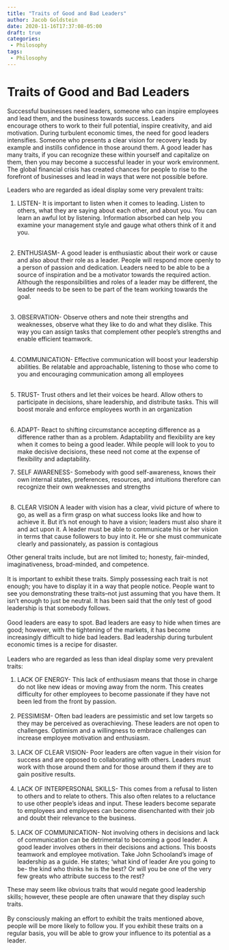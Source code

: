 ```yaml
---
title: "Traits of Good and Bad Leaders"
author: Jacob Goldstein
date: 2020-11-16T17:37:08-05:00
draft: true
categories:
 - Philosophy
tags:
 - Philosophy
---
```


# Traits of Good and Bad Leaders

Successful businesses need leaders, someone who can inspire employees
and lead them, and the business towards success. Leaders
encourage others to work to their full potential, inspire creativity,
and aid motivation. During turbulent economic times, the need for good
leaders intensifies. Someone who presents a clear vision for recovery
leads by example and instills confidence in those around them. A good
leader has many traits, if you can recognize these within yourself and
capitalize on them, then you may become a successful leader in your work
environment. The global financial crisis has created chances for people
to rise to the forefront of businesses and lead in ways that were not
possible before.

Leaders who are regarded as ideal display some very prevalent traits:

1.  LISTEN- It is important to listen when it comes to leading. Listen
    to others, what they are saying about each other, and about you. You
    can learn an awful lot by listening. Information absorbed can help
    you examine your management style and gauge what others think of it
    and you.\
     
2.  ENTHUSIASM- A good leader is enthusiastic about their work or cause
    and also about their role as a leader. People will respond more
    openly to a person of passion and dedication. Leaders need to be
    able to be a source of inspiration and be a motivator towards the
    required action. Although the responsibilities and roles of a leader
    may be different, the leader needs to be seen to be part of the team
    working towards the goal. \
     
3.  OBSERVATION- Observe others and note their strengths and weaknesses,
    observe what they like to do and what they dislike. This way you can
    assign tasks that complement other people’s strengths and enable
    efficient teamwork.\
     
4.  COMMUNICATION- Effective communication will boost your leadership
    abilities. Be relatable and approachable, listening to those who
    come to you and encouraging communication among all employees\
     
5.  TRUST- Trust others and let their voices be heard. Allow others to
    participate in decisions, share leadership, and distribute tasks.
    This will boost morale and enforce employees worth in an
    organization\
     
6.  ADAPT- React to shifting circumstance accepting difference as a
    difference rather than as a problem. Adaptability and flexibility
    are key when it comes to being a good leader. While people will look
    to you to make decisive decisions, these need not come at the
    expense of flexibility and adaptability. 

7.  SELF AWARENESS- Somebody with good self-awareness, knows their own
    internal states, preferences, resources, and intuitions therefore
    can recognize their own weaknesses and strengths\
     
8.  CLEAR VISION A leader with vision has a clear, vivid picture of
    where to go, as well as a firm grasp on what success looks like and
    how to achieve it. But it’s not enough to have a vision; leaders
    must also share it and act upon it. A leader must be able to
    communicate his or her vision in terms that cause followers to buy
    into it. He or she must communicate clearly and passionately, as
    passion is contagious

Other general traits include, but are not limited to; honesty,
fair-minded, imaginativeness, broad-minded, and competence. \
\
It is important to exhibit these traits. Simply possessing each trait is
not enough; you have to display it in a way that people notice. People
want to see you demonstrating these traits–not just assuming that you
have them. It isn’t enough to just be neutral. It has been said that the
only test of good leadership is that somebody follows. \
\
Good leaders are easy to spot. Bad leaders are easy to hide when times
are good; however, with the tightening of the markets, it has become
increasingly difficult to hide bad leaders. Bad leadership during
turbulent economic times is a recipe for disaster. \
\
Leaders who are regarded as less than ideal display some very prevalent
traits:

1.  LACK OF ENERGY- This lack of enthusiasm means that those in charge
    do not like new ideas or moving away from the norm. This creates
    difficulty for other employees to become passionate if they have not
    been led from the front by passion.\
     
2.  PESSIMISM- Often bad leaders are pessimistic and set low targets so
    they may be perceived as overachieving. These leaders are not open
    to challenges. Optimism and a willingness to embrace challenges can
    increase employee motivation and enthusiasm.\
     
3.  LACK OF CLEAR VISION- Poor leaders are often vague in their vision
    for success and are opposed to collaborating with others. Leaders
    must work with those around them and for those around them if they
    are to gain positive results. \
     
4.  LACK OF INTERPERSONAL SKILLS- This comes from a refusal to listen to
    others and to relate to others. This also often relates to a
    reluctance to use other people’s ideas and input. These leaders
    become separate to employees and employees can become disenchanted
    with their job and doubt their relevance to the business. \
     
5.  LACK OF COMMUNICATION- Not involving others in decisions and lack of
    communication can be detrimental to becoming a good leader. A good
    leader involves others in their decisions and actions. This boosts
    teamwork and employee motivation. Take John Schooland’s image of
    leadership as a guide. He states; ‘what kind of leader Are you going
    to be- the kind who thinks he is the best? Or will you be one of the
    very few greats who attribute success to the rest? 

These may seem like obvious traits that would negate good leadership
skills; however, these people are often unaware that they display such
traits. \
\
By consciously making an effort to exhibit the traits mentioned above,
people will be more likely to follow you. If you exhibit these traits on
a regular basis, you will be able to grow your influence to its
potential as a leader.
